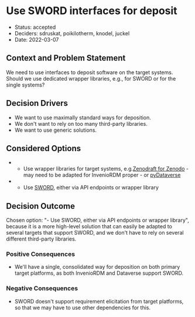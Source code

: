 # Use SWORD interfaces for deposit

* Status: accepted
* Deciders: sdruskat, poikilotherm, knodel, juckel
* Date: 2022-03-07

## Context and Problem Statement

We need to use interfaces to deposit software on the target systems. Should we use dedicated wrapper libraries, e.g., for SWORD or for the single systems?

## Decision Drivers

* We want to use maximally standard ways for deposition.
* We don't want to rely on too many third-party libraries.
* We want to use generic solutions.

## Considered Options

* - Use wrapper libraries for target systems, e.g.[Zenodraft for Zenodo](https://github.com/zenodraft/zenodraft) - may need to be adapted for InvenioRDM proper - or [pyDataverse](https://pypi.org/project/pyDataverse/)
* - Use [SWORD](https://sword.cottagelabs.com/), either via API endpoints or wrapper library

## Decision Outcome

Chosen option: "- Use SWORD, either via API endpoints or wrapper library", because it is a more high-level solution that can easily be adapted to several targets that support SWORD, and we don't have to rely on several different third-party libraries.

### Positive Consequences

* We'll have a single, consolidated way for deposition on both primary target platforms, as both InvenioRDM and Dataverse support SWORD.

### Negative Consequences

* SWORD doesn't support requirement elicitation from target platforms, so that we may have to use other dependencies for this.
